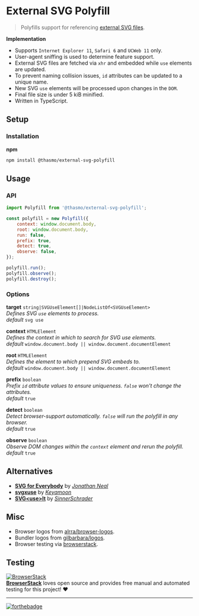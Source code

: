 # External SVG Polyfill
> Polyfills support for referencing [external SVG files](https://css-tricks.com/svg-use-external-source/).

**Implementation**
* Supports `Internet Explorer 11`, `Safari 6` and `UCWeb 11` only.
* User-agent sniffing is used to determine feature support.
* External SVG files are fetched via `xhr` and embedded while `use` elements are updated.
* To prevent naming collision issues, `id` attributes can be updated to a unique name.
* New SVG `use` elements will be processed upon changes in the `DOM`.
* Final file size is under 5 kiB minified.
* Written in TypeScript.

## Setup

### Installation

**npm**
```sh
npm install @thasmo/external-svg-polyfill
```

## Usage

### API
```js
import Polyfill from '@thasmo/external-svg-polyfill';

const polyfill = new Polyfill({
    context: window.document.body,
    root: window.document.body,
    run: false,
    prefix: true,
    detect: true,
    observe: false,
});

polyfill.run();
polyfill.observe();
polyfill.destroy();
```

### Options

**target** `string|SVGUseElement[]|NodeListOf<SVGUseElement>`  
*Defines SVG `use` elements to process.*  
*default* `svg use`

**context** `HTMLElement`  
*Defines the context in which to search for SVG use elements.*  
*default* `window.document.body || window.document.documentElement`

**root** `HTMLElement`  
*Defines the element to which prepend SVG embeds to.*  
*default* `window.document.body || window.document.documentElement`

**prefix** `boolean`  
*Prefix `id` attribute values to ensure uniqueness. `false` won't change the attributes.*  
*default* `true`

**detect** `boolean`  
*Detect browser-support automatically. `false` will run the polyfill in any browser.*  
*default* `true`

**observe** `boolean`  
*Observe DOM changes within the `context` element and rerun the polyfill.*  
*default* `true`

## Alternatives

* [**SVG for Everybody**](https://github.com/jonathantneal/svg4everybody) by [*Jonathan Neal*](https://github.com/jonathantneal)
* [**svgxuse**](https://github.com/Keyamoon/svgxuse) by [*Keyamoon*](https://github.com/Keyamoon)
* [**SVG\<use\>It**](https://github.com/sinnerschrader/svg-use-it) by [*SinnerSchrader*](https://github.com/sinnerschrader)

## Misc

* Browser logos from [alrra/browser-logos](https://github.com/alrra/browser-logos).
* Bundler logos from [gilbarbara/logos](https://github.com/gilbarbara/logos).
* Browser testing via [browserstack](https://github.com/browserstack).

## Testing

[![BrowserStack](https://www.browserstack.com/images/mail/browserstack-logo-footer.png)](https://www.browserstack.com/)  
[**BrowserStack**](https://www.browserstack.com/) loves open source and provides free manual and automated testing for this project! ❤️

---

[![forthebadge](https://forthebadge.com/images/badges/built-with-love.svg)](http://forthebadge.com)
